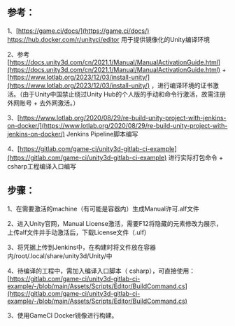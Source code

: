 ## 参考：

1、[https://game.ci/docs/](https://game.ci/docs/) 
https://hub.docker.com/r/unityci/editor
用于提供镜像化的Unity编译环境

2、参考 [https://docs.unity3d.com/cn/2021.1/Manual/ManualActivationGuide.html](https://docs.unity3d.com/cn/2021.1/Manual/ManualActivationGuide.html) + [https://www.lotlab.org/2023/12/03/install-unity/](https://www.lotlab.org/2023/12/03/install-unity/) ，进行编译环境的证书激活。（由于Unity中国禁止绕过Unity Hub的个人版的手动和命令行激活，故需注册外网账号 + 去外网激活。）

3、[https://www.lotlab.org/2020/08/29/re-build-unity-project-with-jenkins-on-docker/](https://www.lotlab.org/2020/08/29/re-build-unity-project-with-jenkins-on-docker/) Jenkins Pipeline脚本编写

4、[https://gitlab.com/game-ci/unity3d-gitlab-ci-example](https://gitlab.com/game-ci/unity3d-gitlab-ci-example) 进行实际打包命令 + csharp工程编译入口编写

## 步骤：

1、在需要激活的machine（有可能是容器内）生成Manual许可.alf文件

2、进入Unity官网，Manual License激活，需要F12将隐藏的元素修改为展示，上传alf文件并手动激活后，下载License文件（.ulf）

3、将凭据上传到Jenkins中，在构建时将文件放在容器内/root/.local/share/unity3d/Unity/中

4、待编译的工程中，需加入编译入口脚本（ csharp），可直接使用： [https://gitlab.com/game-ci/unity3d-gitlab-ci-example/-/blob/main/Assets/Scripts/Editor/BuildCommand.cs](https://gitlab.com/game-ci/unity3d-gitlab-ci-example/-/blob/main/Assets/Scripts/Editor/BuildCommand.cs)

3、使用GameCI Docker镜像进行构建。
